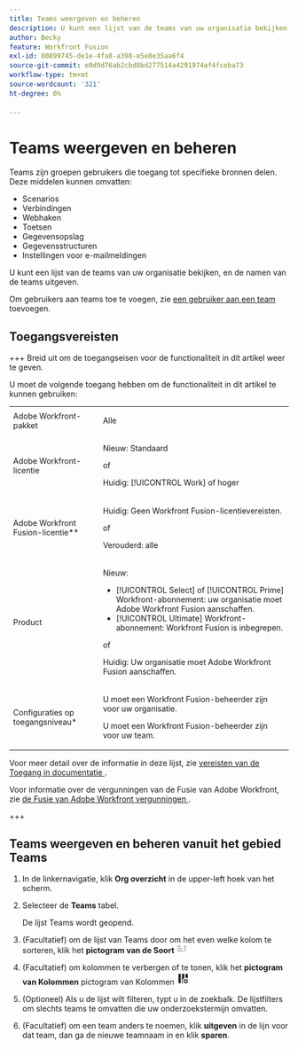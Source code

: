 ```yaml
---
title: Teams weergeven en beheren
description: U kunt een lijst van de teams van uw organisatie bekijken en de teamnamen uitgeven.
author: Becky
feature: Workfront Fusion
exl-id: 80899745-de1e-4fa8-a398-e5e8e35aa6f4
source-git-commit: e0d9d76ab2cbd8bd277514a4291974af4fceba73
workflow-type: tm+mt
source-wordcount: '321'
ht-degree: 0%

---
```


# Teams weergeven en beheren

Teams zijn groepen gebruikers die toegang tot specifieke bronnen delen. Deze middelen kunnen omvatten:

* Scenarios
* Verbindingen
* Webhaken
* Toetsen
* Gegevensopslag
* Gegevensstructuren
* Instellingen voor e-mailmeldingen

U kunt een lijst van de teams van uw organisatie bekijken, en de namen van de teams uitgeven.

Om gebruikers aan teams toe te voegen, zie [ een gebruiker aan een team ](/help/workfront-fusion/set-up-and-manage-workfront-fusion/set-up-and-manage-orgs-and-teams/set-up-orgs-teams-and-users/add-a-user-to-a-team.md) toevoegen.

## Toegangsvereisten

+++ Breid uit om de toegangseisen voor de functionaliteit in dit artikel weer te geven.

U moet de volgende toegang hebben om de functionaliteit in dit artikel te kunnen gebruiken:

<table style="table-layout:auto">
 <col> 
 <col> 
 <tbody> 
  <tr> 
   <td role="rowheader">Adobe Workfront-pakket</td> 
   <td> <p>Alle</p> </td> 
  </tr> 
  <tr data-mc-conditions=""> 
   <td role="rowheader">Adobe Workfront-licentie</td> 
   <td> <p>Nieuw: Standaard</p><p>of</p><p>Huidig: [!UICONTROL Work] of hoger</p> </td> 
  </tr> 
  <tr> 
   <td role="rowheader">Adobe Workfront Fusion-licentie**</td> 
   <td>
   <p>Huidig: Geen Workfront Fusion-licentievereisten.</p>
   <p>of</p>
   <p>Verouderd: alle </p>
   </td> 
  </tr> 
  <tr> 
   <td role="rowheader">Product</td> 
   <td>
   <p>Nieuw:</p> <ul><li>[!UICONTROL Select] of [!UICONTROL Prime] Workfront-abonnement: uw organisatie moet Adobe Workfront Fusion aanschaffen.</li><li>[!UICONTROL Ultimate] Workfront-abonnement: Workfront Fusion is inbegrepen.</li></ul>
   <p>of</p>
   <p>Huidig: Uw organisatie moet Adobe Workfront Fusion aanschaffen.</p>
   </td> 
  </tr>
  <tr data-mc-conditions=""> 
   <td role="rowheader">Configuraties op toegangsniveau*</td> 
   <td> 
     <p>U moet een Workfront Fusion-beheerder zijn voor uw organisatie.</p>
     <p>U moet een Workfront Fusion-beheerder zijn voor uw team.</p>
   </td> 
  </tr> 
   </td> 
  </tr> 
 </tbody> 
</table>

Voor meer detail over de informatie in deze lijst, zie [ vereisten van de Toegang in documentatie ](/help/workfront-fusion/references/licenses-and-roles/access-level-requirements-in-documentation.md).

Voor informatie over de vergunningen van de Fusie van Adobe Workfront, zie [ de Fusie van Adobe Workfront vergunningen ](/help/workfront-fusion/set-up-and-manage-workfront-fusion/licensing-operations-overview/license-automation-vs-integration.md).

+++

## Teams weergeven en beheren vanuit het gebied Teams

1. In de linkernavigatie, klik **Org overzicht** in de upper-left hoek van het scherm.
1. Selecteer de **Teams** tabel.

   De lijst Teams wordt geopend.

1. (Facultatief) om de lijst van Teams door om het even welke kolom te sorteren, klik het **pictogram van de Soort** ![ voor die kolom.](assets/sort-icon.png)
1. (Facultatief) om kolommen te verbergen of te tonen, klik het **pictogram van Kolommen** pictogram van Kolommen ![ dichtbij de hoger-juiste hoek van de lijst, dan toelaten of onbruikbaar maken kolommen.](assets/columns-icon.png)
1. (Optioneel) Als u de lijst wilt filteren, typt u in de zoekbalk. De lijstfilters om slechts teams te omvatten die uw onderzoekstermijn omvatten.
1. (Facultatief) om een team anders te noemen, klik **uitgeven** in de lijn voor dat team, dan ga de nieuwe teamnaam in en klik **sparen**.
